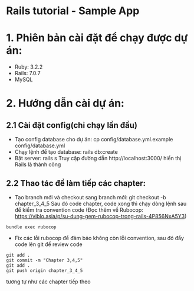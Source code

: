 # Rails tutorial - Sample App

# 1. Phiên bản cài đặt để chạy được dự án:
- Ruby: 3.2.2
- Rails: 7.0.7
- MySQL

# 2. Hướng dẫn cài dự án:
## 2.1 Cài đặt config(chỉ chạy lần đầu)
- Tạo config database cho dự án: cp config/database.yml.example config/database.yml
- Chạy lệnh để tạo database: rails db:create
- Bật server: rails s
Truy cập đường dẫn http://localhost:3000/ hiển thị Rails là thành công

## 2.2 Thao tác để làm tiếp các chapter:
- Tạo branch mới và checkout sang branch mới: git checkout -b chapter_3_4_5
Sau đó code chapter, code xong thì chạy dòng lệnh sau để kiểm tra convention code (Đọc thêm về Rubocop: https://viblo.asia/p/su-dung-gem-rubocop-trong-rails-4P856NxA5Y3)

```
bundle exec rubocop
```

- Fix các lỗi rubocop để đảm bảo không còn lỗi convention, sau đó đẩy code lên git để review code

```
git add .
git commit -m "Chapter 3,4,5"
git add .
git push origin chapter_3_4_5
```

tương tự như các chapter tiếp theo
